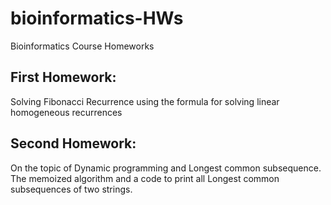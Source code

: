 # bioinformatics-HWs
Bioinformatics Course Homeworks

## First Homework:
Solving Fibonacci Recurrence using the formula for solving linear homogeneous recurrences

## Second Homework:
On the topic of Dynamic programming and Longest common subsequence. The memoized algorithm and a code to print all Longest common subsequences of two strings.
